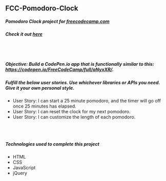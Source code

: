 ## FCC-Pomodoro-Clock
##### Pomodoro Clock project for [freecodecamp.com](https://www.freecodecamp.com/challenges/build-a-pomodoro-clock)
##### Check it out [here](https://mot01.github.io/FCC-Pomodoro-Clock/)

<br/>
<br/>

##### Objective: Build a CodePen.io app that is functionally similar to this: https://codepen.io/FreeCodeCamp/full/aNyxXR/.
##### Fulfill the below user stories. Use whichever libraries or APIs you need. Give it your own personal style.
- User Story: I can start a 25 minute pomodoro, and the timer will go off once 25 minutes has elapsed.
- User Story: I can reset the clock for my next pomodoro.
- User Story: I can customize the length of each pomodoro.

<br/>
<br/>

##### Technologies used to complete this project
- HTML
- CSS
- JavaScript
- jQuery
